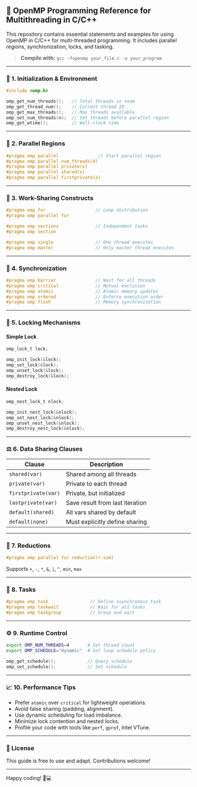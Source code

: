 
## 🚀 OpenMP Programming Reference for Multithreading in C/C++

This repository contains essential statements and examples for using OpenMP in C/C++ for multi-threaded programming. It includes parallel regions, synchronization, locks, and tasking.

> **Compile with:**
> `gcc -fopenmp your_file.c -o your_program`

---

### 📌 1. Initialization & Environment

```c
#include <omp.h>

omp_get_num_threads();   // Total threads in team
omp_get_thread_num();    // Current thread ID
omp_get_max_threads();   // Max threads available
omp_set_num_threads(n);  // Set threads before parallel region
omp_get_wtime();         // Wall-clock time
```

---

### 🚀 2. Parallel Regions

```c
#pragma omp parallel               // Start parallel region
#pragma omp parallel num_threads(4)
#pragma omp parallel private(x)
#pragma omp parallel shared(x)
#pragma omp parallel firstprivate(x)
```

---

### 🔁 3. Work-Sharing Constructs

```c
#pragma omp for                   // Loop distribution
#pragma omp parallel for

#pragma omp sections              // Independent tasks
#pragma omp section

#pragma omp single                // One thread executes
#pragma omp master                // Only master thread executes
```

---

### 🧩 4. Synchronization

```c
#pragma omp barrier               // Wait for all threads
#pragma omp critical              // Mutual exclusion
#pragma omp atomic                // Atomic memory updates
#pragma omp ordered               // Enforce execution order
#pragma omp flush                 // Memory synchronization
```

---

### 🔐 5. Locking Mechanisms

#### Simple Lock

```c
omp_lock_t lock;

omp_init_lock(&lock);
omp_set_lock(&lock);
omp_unset_lock(&lock);
omp_destroy_lock(&lock);
```

#### Nested Lock

```c
omp_nest_lock_t nlock;

omp_init_nest_lock(&nlock);
omp_set_nest_lock(&nlock);
omp_unset_nest_lock(&nlock);
omp_destroy_nest_lock(&nlock);
```

---

### ⚖️ 6. Data Sharing Clauses

| Clause              | Description                     |
| ------------------- | ------------------------------- |
| `shared(var)`       | Shared among all threads        |
| `private(var)`      | Private to each thread          |
| `firstprivate(var)` | Private, but initialized        |
| `lastprivate(var)`  | Save result from last iteration |
| `default(shared)`   | All vars shared by default      |
| `default(none)`     | Must explicitly define sharing  |

---

### 🧮 7. Reductions

```c
#pragma omp parallel for reduction(+:sum)
```

Supports `+`, `-`, `*`, `&`, `|`, `^`, `min`, `max`

---

### 🧵 8. Tasks

```c
#pragma omp task                // Define asynchronous task
#pragma omp taskwait            // Wait for all tasks
#pragma omp taskgroup           // Group and wait
```

---

### ⚙️ 9. Runtime Control

```bash
export OMP_NUM_THREADS=4       # Set thread count
export OMP_SCHEDULE="dynamic"  # Set loop schedule policy
```

```c
omp_get_schedule();            // Query schedule
omp_set_schedule();            // Set schedule
```

---

### 📈 10. Performance Tips

* Prefer `atomic` over `critical` for lightweight operations.
* Avoid false sharing (padding, alignment).
* Use dynamic scheduling for load imbalance.
* Minimize lock contention and nested locks.
* Profile your code with tools like `perf`, `gprof`, Intel VTune.

---

### 📄 License

This guide is free to use and adapt. Contributions welcome!

---

Happy coding! 🧵💻
